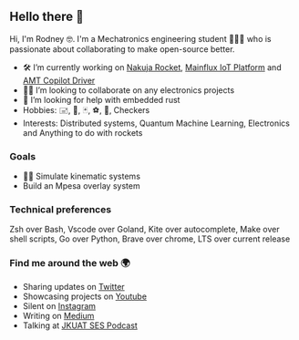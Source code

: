 ## Hello there 👋

<!--
**0x6f736f646f/0x6f736f646f** is a ✨ _special_ ✨ repository because its `README.md` (this file) appears on your GitHub profile.
-->
Hi, I'm Rodney 🤓. I'm a Mechatronics engineering student 👨🏽‍🎓 who is passionate about collaborating to make open-source better.

- 🛠 I’m currently working on [Nakuja Rocket](https://github.com/nakujaproject/), [Mainflux IoT Platform](https://github.com/mainflux/mainflux) and [AMT Copilot Driver](https://amt.africa/)
- 👨‍💻 I’m looking to collaborate on any electronics projects
- 🤔 I’m looking for help with embedded rust
- Hobbies: 🖃, 🏓, 🃏, ⚽️, 🚶, Checkers
- Interests: Distributed systems, Quantum Machine Learning, Electronics and Anything to do with rockets

### Goals
- 👨‍🔧 Simulate kinematic systems
- Build an Mpesa overlay system

### Technical preferences
Zsh over Bash, Vscode over Goland, Kite over autocomplete, Make over shell scripts, Go over Python, Brave over chrome, LTS over current release

### Find me around the web 🌍
* Sharing updates on [Twitter](https://twitter.com/b1ackd0t)
* Showcasing projects on [Youtube](https://www.youtube.com/channel/UCQXcsxyoKSaaWPd5YY9rf4A)
* Silent on [Instagram](https://www.instagram.com/_r0nn1e/)
* Writing on [Medium](https://rodneyosodo.medium.com/)
* Talking at [JKUAT SES Podcast](https://open.spotify.com/show/2MBoVx1mlX0kjHVrooqasf)
